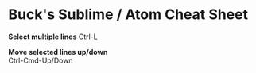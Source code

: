 # Buck's Sublime / Atom Cheat Sheet

**Select multiple lines**
Ctrl-L

**Move selected lines up/down**  
Ctrl-Cmd-Up/Down
